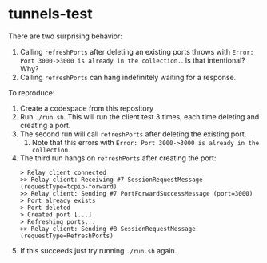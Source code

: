 # tunnels-test

There are two surprising behavior:
1. Calling `refreshPorts` after deleting an existing ports throws with `Error: Port 3000->3000 is already in the collection.`. Is that intentional? Why?
2. Calling `refreshPorts` can hang indefinitely waiting for a response.

To reproduce:

1. Create a codespace from this repository
1. Run `./run.sh`. This will run the client test 3 times, each time deleting and creating a port.
1. The second run will call `refreshPorts` after deleting the existing port.
    1. Note that this errors with `Error: Port 3000->3000 is already in the collection.`
1. The third run hangs on `refreshPorts` after creating the port:
    ```
    > Relay client connected
    >> Relay client: Receiving #7 SessionRequestMessage (requestType=tcpip-forward)
    >> Relay client: Sending #7 PortForwardSuccessMessage (port=3000)
    > Port already exists
    > Port deleted
    > Created port [...]
    > Refreshing ports...
    >> Relay client: Sending #8 SessionRequestMessage (requestType=RefreshPorts)
    ```
1. If this succeeds just try running `./run.sh` again.

